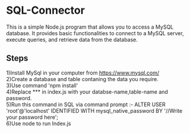 # SQL-Connector

This is a simple Node.js program that allows you to access a MySQL database. It provides basic functionalities to connect to a MySQL server, execute queries, and retrieve data from the database.

## Steps

1)Install MySql in your computer from https://www.mysql.com/ <br>
2)Create a database and table contaning the data you require.<br>
3)Use command 'npm install'<br>
4)Replace *** in index.js with your databse-name,table-name and password.<br>
5)Run this command in SQL via command prompt :- ALTER USER 'root'@'localhost' IDENTIFIED WITH mysql_native_password BY '//Write your password here';<br>
6)Use node to run Index.js
